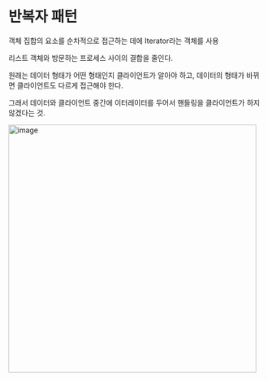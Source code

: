# 반복자 패턴

객체 집합의 요소를 순차적으로 접근하는 데에 Iterator라는 객체를 사용

리스트 객체와 방문하는 프로세스 사이의 결합을 줄인다.

원래는 데이터 형태가 어떤 형태인지 클라이언트가 알아야 하고, 데이터의 형태가 바뀌면 클라이언트도 다르게 접근해야 한다.

그래서 데이터와 클라이언트 중간에 이터레이터를 두어서 핸들링을 클라이언트가 하지 않겠다는 것.

<img width="488" alt="image" src="https://user-images.githubusercontent.com/57888020/169953944-995d5120-1cde-42a1-bde6-80cde69bed45.png">
